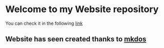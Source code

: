 # Welcome to my Website repository
You can check it in the following <a href="https://carlsjdh.github.io/">link</a>
## Website has seen created thanks to <a href="http://mkdocs.org/">mkdos</a>
